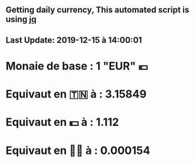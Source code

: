 ## Getting daily currency, This automated script is using [jq](https://stedolan.github.io/jq/)
## Last Update:  2019-12-15 à 14:00:01
 # Monaie de base : 1 "EUR" 💶 
 # Equivaut en 🇹🇳 à :  3.15849 
 # Equivaut en 💵 à : 1.112
 # Equivaut en 🐱‍💻 à :  0.000154

